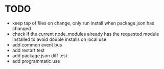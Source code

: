 # TODO

- keep tap of files on change, only run install when package.json has changed
- check if the current node_modules already has the requested module installed to avoid double installs on local use
- add common event bus
- add restart test
- add package.json diff test
- add programmatic use
